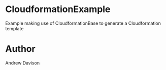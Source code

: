 CloudformationExample
=====================

Example making use of CloudformationBase to generate a Cloudformation template

Author
======

Andrew Davison